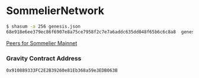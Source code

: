# SommelierNetwork

```bash
$ shasum -a 256 genesis.json
68e918e6ee379ec86f6907e8a75ce7958f2c7e7a6addc635dd048f65b6c6c8a8  genesis.json
```

[Peers for Sommelier Mainnet](https://docs.google.com/spreadsheets/d/13LzGA2-0sgXQxdGPknCYDyUsjbBtMoY4VeLKxHNZzW8/edit#gid=0)

### Gravity Contract Address
```
0x910889333FC2E2B39260e81Eb368a59e3EDB063B
```
